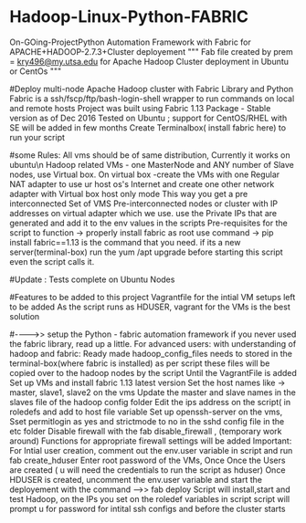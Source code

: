# Hadoop-Linux-Python-FABRIC
On-GOing-ProjectPython Automation Framework with Fabric for APACHE+HADOOP-2.7.3+Cluster deployement
""" Fab file created by prem = kry496@my.utsa.edu for Apache Hadoop Cluster deployment in Ubuntu or CentOs """

#Deploy multi-node Apache Hadoop cluster with Fabric Library and Python
Fabric is a ssh/fscp/ftp/bash-login-shell wrapper to run commands on local and remote hosts
Project was built using Fabric 1.13 Package - Stable version as of Dec 2016
Tested on Ubuntu  ; support for CentOS/RHEL with SE will be added in few months
Create Terminalbox( install fabric here) to run your script

#some Rules:
All vms should be of same distribution, Currently it works on ubuntu\n
Hadoop related VMs - one MasterNode and ANY number of Slave nodes, use Virtual box. 
On virtual box -create the VMs with one Regular NAT adapter to use ur host os's Internet
and create one other network adapter with Virtual box host only mode
This way you get a pre interconnected Set of VMS
Pre-interconnected nodes or cluster with IP addresses on virtual adapter which we use.
use the Private IPs that are generated and add it to the env values in the scripts
Pre-requisites for the script to function ->  properly install fabric as root
use command -> pip install fabric==1.13     is the command that you need.
if its a new server(terminal-box) run the yum /apt upgrade before starting this script even the script calls it.



#Update : 
Tests complete on Ubuntu Nodes

#Features to be added to this project
 		Vagrantfile for the intial VM setups left to be added
		As the script runs as HDUSER, vagrant for the VMs is the best solution 






#---->>  setup the Python - fabric automation framework
if you never used the fabric library, read up a little.
For advanced users: with understanding of hadoop and fabric:
Ready made hadoop_config_files needs to stored in the terminal-box(where fabric is installed)  as per script
these files will be copied over to the hadoop nodes by the script
Until the VagrantFile is added
Set up VMs and install fabric 1.13 latest version
Set the host names like -> master, slave1, slave2 on the vms
Update the master and slave names in the slaves file of the hadoop config folder
Edit the ips address on the script( in roledefs and add to host file variable
Set up openssh-server on the vms, 
Sset permitlogin as yes and strictmode to no in the sshd config file in the etc folder
Disable firewall with the fab disable_firewall , (temporary work around)
Functions for appropriate firewall settings will be added
Important: For Intial user creation, comment out the env.user variable in script and run fab create_hduser
Enter root password of the VMs, Once
Once the Users are created ( u will need the credentials to run the script as hduser)
Once HDUSER is created, uncomment the env.user variable and start the deployement with the command -->> fab deploy
Script will install,start and test  Hadoop, on the IPs you set on  the roledef variables in script
script will prompt u for password for intital ssh configs and before the cluster starts

